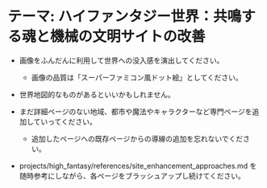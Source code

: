 # テーマ: ハイファンタジー世界：共鳴する魂と機械の文明サイトの改善

* 画像をふんだんに利用して世界への没入感を演出してください。
  * 画像の品質は「スーパーファミコン風ドット絵」としてください。

* 世界地図的なものがあるといいかもしれません。

* まだ詳細ページのない地域、都市や魔法やキャラクターなど専門ページを追加していってください。
  * 追加したページへの既存ページからの導線の追加を忘れないでください。

* projects/high_fantasy/references/site_enhancement_approaches.md を随時参考にしながら、各ページをブラッシュアップし続けてください。